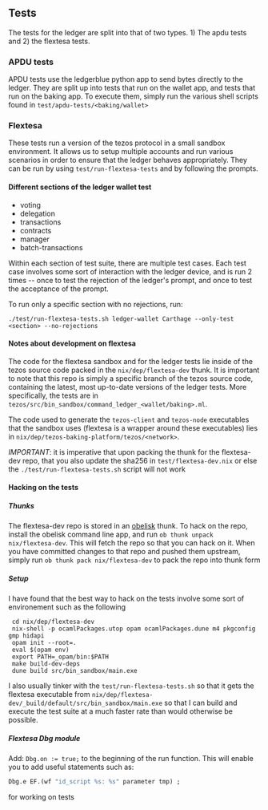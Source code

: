 ## Tests

The tests for the ledger are split into that of two types. 1) The apdu tests and 2) the flextesa tests.

### APDU tests
APDU tests use the ledgerblue python app to send bytes directly to the ledger. 
They are split up into tests that run on the wallet app, and tests that run on the baking app. To execute them, simply run
the various shell scripts found in `test/apdu-tests/<baking/wallet>`

### Flextesa
These tests run a version of the tezos protocol in a small sandbox environment. It allows us to setup multiple accounts
and run various scenarios in order to ensure that the ledger behaves appropriately. They can be run by using `test/run-flextesa-tests` and by
following the prompts. 


#### Different sections of the ledger wallet test

- voting
- delegation
- transactions
- contracts
- manager
- batch-transactions

Within each section of test suite, there are multiple test cases. Each test case involves some sort of interaction with the ledger device, and
is run 2 times -- once to test the rejection of the ledger's prompt, and once to test the acceptance of the prompt.

To run only a specific section with no rejections, run:
```
./test/run-flextesa-tests.sh ledger-wallet Carthage --only-test <section> --no-rejections
```

#### Notes about development on flextesa
The code for the flextesa sandbox and for the ledger tests lie inside of the tezos source code packed in the `nix/dep/flextesa-dev` thunk. It is
important to note that this repo is simply a specific branch of the tezos source code, containing the latest, most up-to-date versions of the ledger tests.
More specifically, the tests are in `tezos/src/bin_sandbox/command_ledger_<wallet/baking>.ml`.

The code used to generate the `tezos-client` and `tezos-node` executables that the sandbox uses (flextesa is a wrapper around these executables)
lies in `nix/dep/tezos-baking-platform/tezos/<network>`.

*IMPORTANT*: it is imperative that upon packing the thunk for the flextesa-dev repo, that you also update the sha256 in `test/flextesa-dev.nix` or
else the `./test/run-flextesa-tests.sh` script will not work

#### Hacking on the tests
##### Thunks
The flextesa-dev repo is stored in an [obelisk](https://github.com/obsidiansystems/obelisk) thunk. To hack on the repo,
install the obelisk command line app, and run `ob thunk unpack nix/flextesa-dev`. This will fetch the repo so that you
can hack on it. When you have committed changes to that repo and pushed them upstream, simply run `ob thunk pack nix/flextesa-dev` to
pack the repo into thunk form

##### Setup
I have found that the best way to hack on the tests involve some sort of environement such as the following
```
 cd nix/dep/flextesa-dev
 nix-shell -p ocamlPackages.utop opam ocamlPackages.dune m4 pkgconfig gmp hidapi                   
 opam init --root=.                                                                                
 eval $(opam env)                                                                                  
 export PATH=_opam/bin:$PATH
 make build-dev-deps
 dune build src/bin_sandbox/main.exe
```
I also usually tinker with the `test/run-flextesa-tests.sh` so that it gets the flextesa executable from `nix/dep/flextesa-dev/_build/default/src/bin_sandbox/main.exe` 
so that I can build and execute the test suite at a much faster rate than would otherwise be possible.

##### Flextesa Dbg module
Add: `Dbg.on := true;` to the beginning of the run function. This will enable you to add useful statements such as:
```ocaml
Dbg.e EF.(wf "id_script %s: %s" parameter tmp) ;
```
for working on tests
